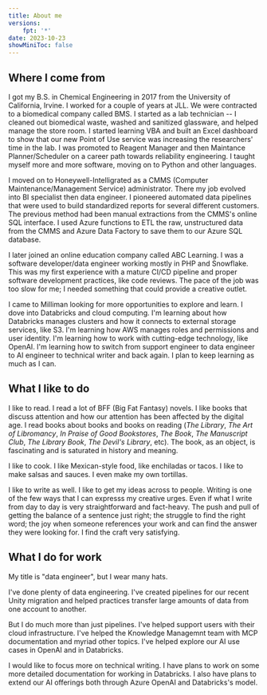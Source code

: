 ```yaml
---
title: About me
versions:
    fpt: '*'
date: 2023-10-23
showMiniToc: false
---
```


## Where I come from

I got my B.S. in Chemical Engineering in 2017 from the University of California, Irvine. I worked for a couple of years at JLL. We were contracted to a biomedical company called BMS. I started as a lab technician -- I cleaned out biomedical waste, washed and sanitized glassware, and helped manage the store room. I started learning VBA and built an Excel dashboard to show that our new Point of Use service was increasing the researchers' time in the lab. I was promoted to Reagent Manager and then Maintance Planner/Scheduler on a career path towards reliability engineering. I taught myself more and more software, moving on to Python and other languages.

I moved on to Honeywell-Intelligrated as a CMMS (Computer Maintenance/Management Service) administrator. There my job evolved into BI specialist then data engineer. I pioneered automated data pipelines that were used to build standardized reports for several different customers. The previous method had been manual extractions from the CMMS's online SQL interface. I used Azure functions to ETL the raw, unstructured data from the CMMS and Azure Data Factory to save them to our Azure SQL database.

I later joined an online education company called ABC Learning. I was a software developer/data engineer working mostly in PHP and Snowflake. This was my first experience with a mature CI/CD pipeline and proper software development practices, like code reviews. The pace of the job was too slow for me; I needed something that could provide a creative outlet.

I came to Milliman looking for more opportunities to explore and learn. I dove into Databricks and cloud computing. I'm learning about how Databricks manages clusters and how it connects to external storage services, like S3. I'm learning how AWS manages roles and permissions and user identity. I'm learning how to work with cutting-edge technology, like OpenAI. I'm learning how to switch from support engineer to data engineer to AI engineer to technical writer and back again. I plan to keep learning as much as I can.

## What I like to do

I like to read. I read a lot of BFF (Big Fat Fantasy) novels. I like books that discuss attention and how our attention has been affected by the digital age. I read books about books and books on reading (*The Library*, *The Art of Libromancy*, *In Praise of Good Bookstores*, *The Book*, *The Manuscript Club*, *The Library Book*, *The Devil's Library*, etc). The book, as an object, is fascinating and is saturated in history and meaning.

I like to cook. I like Mexican-style food, like enchiladas or tacos. I like to make salsas and sauces. I even make my own tortillas.

I like to write as well. I like to get my ideas across to people. Writing is one of the few ways that I can expresss my creative urges. Even if what I write from day to day is very straightforward and fact-heavy. The push and pull of getting the balance of a sentence just right; the struggle to find the right word; the joy when someone references your work and can find the answer they were looking for. I find the craft very satisfying.

## What I do for work

My title is "data engineer", but I wear many hats.

I've done plenty of data engineering. I've created pipelines for our recent Unity migration and helped practices transfer large amounts of data from one account to another.

But I do much more than just pipelines. I've helped support users with their cloud infrastructure. I've helped the Knowledge Managemnt team with MCP documentation and myriad other topics. I've helped explore our AI use cases in OpenAI and in Databricks.

I would like to focus more on technical writing. I have plans to work on some more detailed documentation for working in Databricks. I also have plans to extend our AI offerings both through Azure OpenAI and Databricks's model.
